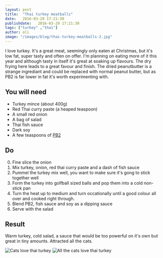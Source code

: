 ```yaml
---
layout: post
title:  "Thai turkey meatballs"
date:   2016-03-29 17:21:30
publishdate:   2016-03-29 17:21:30
tags: ["turkey" ,"thai"]
author: oli
image: "/images/blog/thai-turkey-meatballs-2.jpg"
---
```


I love turkey.  It's a great meat, seemingly only eaten at Christmas, but it's low fat, super tasty and often on offer.  I'm planning on eating more of it this year and although tasty in itself it's great at soaking up flavours.  The dry frying here leads to a great favour and finish.  The dried peanutbutter is a strange ingrediant and could be replaced with normal peanut butter, but as PB2 is far lower in fat it's worth experimenting with.

## You will need


* Turkey mince (about 400g)
* Red Thai curry paste (a heaped teaspoon)
* A small red onion
* A bag of salad
* Thai fish sauce
* Dark soy
* A few teaspoons of [PB2](http://amzn.to/1pIhZff)


## Do

0. Fine slice the onion
1. Mix turkey, onion, red thai curry paste and a dash of fish sauce
2. Pummel the turkey mix well, you want to make sure it's gong to stick together well
3. Form the turkey into golfball sized balls and pop them into a cold non-stick pan
4. Turn the heat up to medium and turn occationally until a good colour all over and cooked right through.
5. Blend PB2, fish sauce and soy as a dipping sauce
6.  Serve with the salad


## Result

Warm turkey, cold salad, a sauce that would be too powerful on it's own but great in tiny amounts.  Attracted all the cats.


![Cats love thai turkey](/images/blog/thai-turkey-meatballs-1.jpg)
![All the cats love thai turkey](/images/blog/thai-turkey-meatballs-2.jpg)

